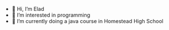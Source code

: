 - 👋 Hi, I’m Elad
- 👀 I’m interested in programming
- 🌱 I’m currently doing a java course in Homestead High School

